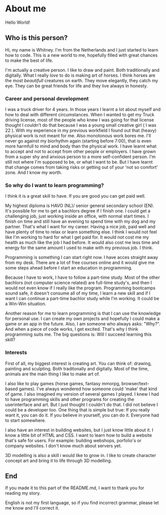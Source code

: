 # About me
Hello World!


## Who is this person?
  Hi, my name is Whitney.
  I'm from the Netherlands and I just started to learn how to code.
  This is a new world to me, hopefully filled with great chances to make the best of life.

  I'm actually a creative person. I like to draw and paint. Both traditionally and digitally.
  What I really *love* to do is making art of horses. I think horses are the most *beautifull* creatures on earth. 
  They move elegantly, they catch my eye. They can be great friends for life and  they live always in honesty.
  
### Career and personal development
  I was a truck driver for 4 years. In those years I learnt a lot about myself and how to deal with different circumstances. 
  When I wanted to get my Truck driving license, most of the people who knew I was going for that license thought I couldn't  do that because I was a young small creative girl ( I was 22 ).
  With my experience in my previous workfield I found out that (heavy) physical work is not meant for me. Also monotonous work bores me. 
  I'll never go against my biorhythm again (starting before 7:00), that is even more harmfull to mind and body than the physical work.
  I have learnt what to accept and not to accept from other people or employers. 
  I have grown from a super shy and anxious person to a more self-confident person. 
  I'm still not where I'm supposed to be, or what I want to be. But I have learnt that change comes from taking risks or getting out of your 'not so comfort' zone.
  And I know my worth.

### So why do I want to learn programming?
  I think it is a great skill to have. If you are good you can get paid well. 
  
  My highest diploma is HAVO (NL)/ senior general secondary school  (EN). It's possible for me to get a bachlors degree if I finish one.
  I could get a challenging job, just working inside an office, with normal start times. I finish on time and still have an evening to spend time with my dog and my partner.
  That's what I want for my career. Having a nice job, paid well and have plenty of time to relax or learn something else. I think I would not feel like I'm working to hard for what I get paid for.
  It would not cost me my health as much like the job I had before. It would also cost me less time and energy for the same amount I used to make with my previous job. I think.

  Programming is something I can start right now. I have acces straight away from my desk. 
  There are a lot of free courses online and it would give me some steps ahead before I start an education in programming.

  Because I have to work, I have to follow a part-time study. Most of the other bachlors (not computer science related) are full-time study's, and then I would not even know if I really like the program.
  Programming bootcamps sound safe, it doesn't consume all of my time, I learn a new skill and if I want I can continue a part-time bachlor study while I'm working. It could be a Win-Win situation.

  Another reason for me to learn programming is that I can use the knowledge for personal use. I can create my own projects and hopefully I could make a game or an app in the future.
  Also, I am someone who always asks: "Why?". And when a piece of code works, I get excited.
  That's why I think programming suits me. 
  The big questions is: Will I succeed learning this skill?

### Interests
  First of all, my biggest interest is creating art. 
  You can think of: drawing, painting and sculpting. Both traditonally and digitally.
  Most of the time, animals are the main thing I like to make art of.
  
  I also like to play games (horse games, fantasy mmorpg, browser/text-based games). I've always wondered how someone could 'make' that kind of game. I also imagined my version of several games I played.
  I knew I had to have programming skills and other programs for creating the userinterface and art. But I just thought I couldn't do that. I did not believe I could be a developer too.
  One thing that is simple but true: If you really want it, you can do it. 
  If you believe in yourself, you can do it. 
  Everyone had to start somewhere. 

  I also have an interest in building websites, but I just know little about it. I know a little bit of HTML and CSS. 
  I want to learn how to build a website that's safe for users. For example: building webshops, porfolio's or company websites. I don't know much about servers yet.

  3D modelling is also a skill i would like to grow in. I like to create character concept art and bring it to life through 3D modelling. 

## End
  If you made it to this part of the README.md, 
  I want to thank you for reading my story. 

  
  English is not my first language, so if you find incorrect grammar, please let me know and I'll correct it.

  
